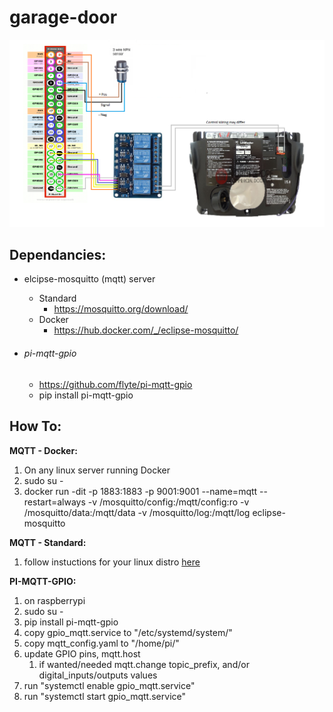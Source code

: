 # garage-door  



![(./garage_pi_diagram.bmp](garage_pi_diagram.bmp)

## Dependancies:

- elcipse-mosquitto (mqtt) server

  - Standard
    -  https://mosquitto.org/download/
  - Docker
    - https://hub.docker.com/_/eclipse-mosquitto/

- ###### pi-mqtt-gpio  

  - https://github.com/flyte/pi-mqtt-gpio 
  - pip install pi-mqtt-gpio

## How To:

**MQTT - Docker:**

1. On any linux server running Docker
2. sudo su -
3. docker run -dit -p 1883:1883 -p 9001:9001 --name=mqtt --restart=always -v /mosquitto/config:/mqtt/config:ro -v /mosquitto/data:/mqtt/data -v /mosquitto/log:/mqtt/log eclipse-mosquitto

**MQTT - Standard:**

1. follow instuctions for your linux distro [here](https://mosquitto.org/download/)

**PI-MQTT-GPIO:**

1. on raspberrypi
2. sudo su -
3. pip install pi-mqtt-gpio
4. copy gpio_mqtt.service to "/etc/systemd/system/"
5. copy mqtt_config.yaml to "/home/pi/"
6. update GPIO pins, mqtt.host
   1. if wanted/needed mqtt.change topic_prefix, and/or digital_inputs/outputs values
7. run "systemctl enable gpio_mqtt.service"
8. run "systemctl start gpio_mqtt.service"

